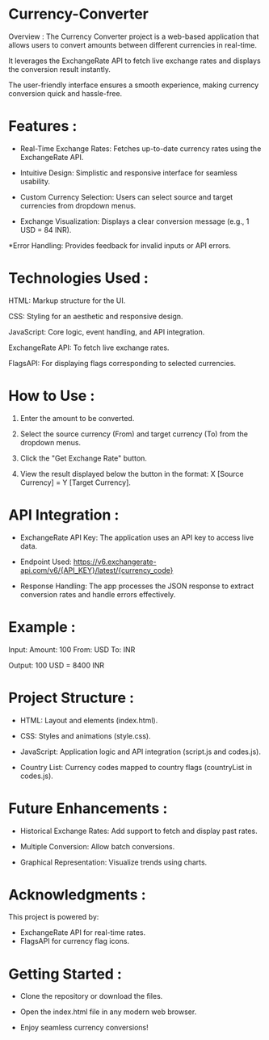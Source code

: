 # Currency-Converter

Overview :
The Currency Converter project is a web-based application that allows users to convert amounts between different currencies in real-time.

It leverages the ExchangeRate API to fetch live exchange rates and displays the conversion result instantly. 

The user-friendly interface ensures a smooth experience, making currency conversion quick and hassle-free.

# Features :
* Real-Time Exchange Rates: Fetches up-to-date currency rates using the ExchangeRate API.

* Intuitive Design: Simplistic and responsive interface for seamless usability.
  
* Custom Currency Selection: Users can select source and target currencies from dropdown menus.

* Exchange Visualization: Displays a clear conversion message (e.g., 1 USD = 84 INR).

*Error Handling: Provides feedback for invalid inputs or API errors.


# Technologies Used :

HTML: Markup structure for the UI.

CSS: Styling for an aesthetic and responsive design.

JavaScript: Core logic, event handling, and API integration.

ExchangeRate API: To fetch live exchange rates.

FlagsAPI: For displaying flags corresponding to selected currencies.


# How to Use :
1. Enter the amount to be converted.

2. Select the source currency (From) and target currency (To) from the dropdown menus.

3. Click the "Get Exchange Rate" button.

4. View the result displayed below the button in the format: X [Source Currency] = Y [Target Currency].


# API Integration :

* ExchangeRate API Key: The application uses an API key to access live data.
  
* Endpoint Used: https://v6.exchangerate-api.com/v6/{API_KEY}/latest/{currency_code}

* Response Handling: The app processes the JSON response to extract conversion rates and handle errors effectively.

# Example :
Input:
Amount: 100
From: USD
To: INR

Output: 100 USD = 8400 INR

# Project Structure :

* HTML: Layout and elements (index.html).

* CSS: Styles and animations (style.css).

* JavaScript: Application logic and API integration (script.js and codes.js).

* Country List: Currency codes mapped to country flags (countryList in codes.js).

# Future Enhancements :

* Historical Exchange Rates: Add support to fetch and display past rates.

* Multiple Conversion: Allow batch conversions.

* Graphical Representation: Visualize trends using charts.


# Acknowledgments :
This project is powered by:
* ExchangeRate API for real-time rates.
* FlagsAPI for currency flag icons.

# Getting Started :

* Clone the repository or download the files.

* Open the index.html file in any modern web browser.
  
* Enjoy seamless currency conversions!
